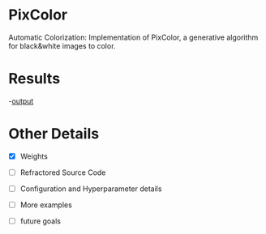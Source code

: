 # PixColor
Automatic Colorization: Implementation of PixColor, a generative algorithm for black&amp;white images to color.

# Results
-[output](https://repository-images.githubusercontent.com/269936390/68ebc900-e8bc-11ea-874f-803f974bc3a2)

# Other Details
- [x] Weights
- [ ] Refractored Source Code
- [ ] Configuration and Hyperparameter details
- [ ] More examples
- [ ] future goals



